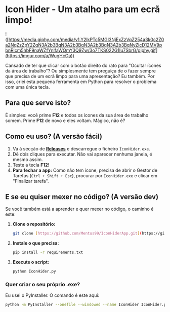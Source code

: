# Icon Hider - Um atalho para um ecrã limpo!

!([https://media.giphy.com/media/v1.Y2lkPTc5MGI3NjExZzVqZ254a3k0c2Z0a2NqZzZpY2ZqN3A2b3BqN3A2b3BqN3A2b3BqN3A2b3BqNyZlcD12MV9pbnRlcm5hbF9naWZfYnlfaWQmY3Q9Zw/3o7TKS022G1Iu7SbrG/giphy.gif](https://imgur.com/a/WugHcOa))

Cansado de ter que clicar com o botão direito do rato para "Ocultar ícones da área de trabalho"? Ou simplesmente tem preguiça de o fazer sempre que precisa de um ecrã limpo para uma apresentação? Eu também. Por isso, criei esta pequena ferramenta em Python para resolver o problema com uma única tecla.

## Para que serve isto?

É simples: você prime **F12** e todos os ícones da sua área de trabalho somem. Prime **F12** de novo e eles voltam. Mágico, não é?

## Como eu uso? (A versão fácil)

1.  Vá à secção de **[Releases](https://github.com/Mentus99/IconHiderApp/releases)** e descarregue o ficheiro `IconHider.exe`.
2.  Dê dois cliques para executar. Não vai aparecer nenhuma janela, é mesmo assim.
3.  Teste a tecla **F12**!
4.  **Para fechar a app:** Como não tem ícone, precisa de abrir o Gestor de Tarefas (`Ctrl + Shift + Esc`), procurar por `IconHider.exe` e clicar em "Finalizar tarefa".

## E se eu quiser mexer no código? (A versão dev)

Se você também está a aprender e quer mexer no código, o caminho é este:

1.  **Clone o repositório:**
    ```bash
    git clone [https://github.com/Mentus99/IconHiderApp.git](https://github.com/Mentus99/IconHiderApp.git)
    ```
2.  **Instale o que precisa:**
    ```bash
    pip install -r requirements.txt
    ```
3.  **Execute o script:**
    ```bash
    python IconHider.py
    ```

### Quer criar o seu próprio .exe?

Eu usei o PyInstaller. O comando é este aqui:
```bash
python -m PyInstaller --onefile --windowed --name IconHider IconHider.py
